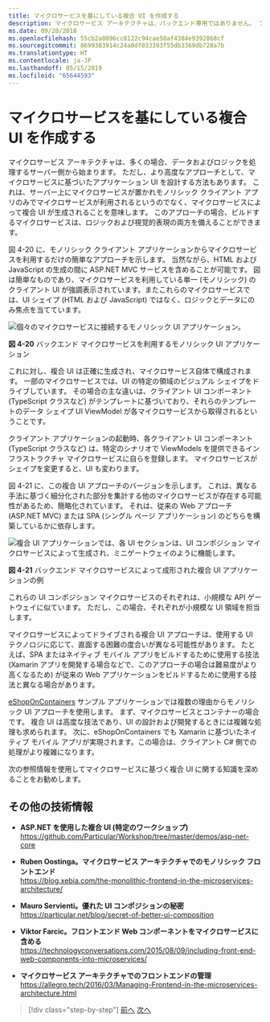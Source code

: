 ```yaml
---
title: マイクロサービスを基にしている複合 UI を作成する
description: マイクロサービス アーキテクチャは、バックエンド専用ではありません。 フロントエンドで使用してピーク ビューを取得します。
ms.date: 09/20/2018
ms.openlocfilehash: 55cb2a8096cc8122c94cae50af4384e9392868cf
ms.sourcegitcommit: 8699383914c24a0df033393f55db3369db728a7b
ms.translationtype: HT
ms.contentlocale: ja-JP
ms.lasthandoff: 05/15/2019
ms.locfileid: "65644593"
---
```

# <a name="creating-composite-ui-based-on-microservices"></a>マイクロサービスを基にしている複合 UI を作成する

マイクロサービス アーキテクチャは、多くの場合、データおよびロジックを処理するサーバー側から始まります。 ただし、より高度なアプローチとして、マイクロサービスに基づいたアプリケーション UI を設計する方法もあります。 これは、サーバー上にマイクロサービスが置かれモノリシック クライアント アプリのみでマイクロサービスが利用されるというのでなく、マイクロサービスによって複合 UI が生成されることを意味します。 このアプローチの場合、ビルドするマイクロサービスは、ロジックおよび視覚的表現の両方を備えることができます。

図 4-20 に、モノリシック クライアント アプリケーションからマイクロサービスを利用するだけの簡単なアプローチを示します。 当然ながら、HTML および JavaScript の生成の間に ASP.NET MVC サービスを含めることが可能です。 図は簡単なものであり、マイクロサービスを利用している単一 (モノリシック) のクライアント UI が強調表示されています。またこれらのマイクロサービスでは、UI シェイプ (HTML および JavaScript) ではなく、ロジックとデータにのみ焦点を当てています。

![個々のマイクロサービスに接続するモノリシック UI アプリケーション。](./media/image20.png)

**図 4-20** バックエンド マイクロサービスを利用するモノリシック UI アプリケーション

これに対し、複合 UI は正確に生成され、マイクロサービス自体で構成されます。 一部のマイクロサービスでは、UI の特定の領域のビジュアル シェイプをドライブしています。 その場合の主な違いは、クライアント UI コンポーネント (TypeScript クラスなど) がテンプレートに基づいており、それらのテンプレートのデータ シェイプ UI ViewModel が各マイクロサービスから取得されるということです。

クライアント アプリケーションの起動時、各クライアント UI コンポーネント (TypeScript クラスなど) は、特定のシナリオで ViewModels を提供できるインフラストラクチャ マイクロサービスに自らを登録します。 マイクロサービスがシェイプを変更すると、UI も変わります。

図 4-21 に、この複合 UI アプローチのバージョンを示します。 これは、異なる手法に基づく細分化された部分を集計する他のマイクロサービスが存在する可能性があるため、簡略化されています。 それは、従来の Web アプローチ (ASP.NET MVC) または SPA (シングル ページ アプリケーション) のどちらを構築しているかに依存します。

![複合 UI アプリケーションでは、各 UI セクションは、UI コンポジション マイクロサービスによって生成され、ミニゲートウェイのように機能します。](./media/image21.png)

**図 4-21** バックエンド マイクロサービスによって成形された複合 UI アプリケーションの例

これらの UI コンポジション マイクロサービスのそれぞれは、小規模な API ゲートウェイに似ています。 ただし、この場合、それぞれが小規模な UI 領域を担当します。

マイクロサービスによってドライブされる複合 UI アプローチは、使用する UI テクノロジに応じて、直面する困難の度合いが異なる可能性があります。 たとえば、SPA またはネイティブ モバイル アプリをビルドするために使用する技法 (Xamarin アプリを開発する場合などで、このアプローチの場合は難易度がより高くなるため) が従来の Web アプリケーションをビルドするために使用する技法と異なる場合があります。

[eShopOnContainers](https://aka.ms/MicroservicesArchitecture) サンプル アプリケーションでは複数の理由からモノリシック UI アプローチを使用します。 まず、マイクロサービスとコンテナーの場合です。 複合 UI は高度な技法であり、UI の設計および開発するときには複雑な処理も求められます。 次に、eShopOnContainers でも Xamarin に基づいたネイティブ モバイル アプリが実現されます。この場合は、クライアント C\# 側での処理がより複雑になります。

次の参照情報を使用してマイクロサービスに基づく複合 UI に関する知識を深めることをお勧めします。

## <a name="additional-resources"></a>その他の技術情報

- **ASP.NET を使用した複合 UI (特定のワークショップ)** \
  <https://github.com/Particular/Workshop/tree/master/demos/asp-net-core>

- **Ruben Oostinga。マイクロサービス アーキテクチャでのモノリシック フロントエンド** \
  <https://blog.xebia.com/the-monolithic-frontend-in-the-microservices-architecture/>

- **Mauro Servienti。優れた UI コンポジションの秘密** \
  <https://particular.net/blog/secret-of-better-ui-composition>

- **Viktor Farcic。フロントエンド Web コンポーネントをマイクロサービスに含める** \
  <https://technologyconversations.com/2015/08/09/including-front-end-web-components-into-microservices/>

- **マイクロサービス アーキテクチャでのフロントエンドの管理** \
  <https://allegro.tech/2016/03/Managing-Frontend-in-the-microservices-architecture.html>

>[!div class="step-by-step"]
>[前へ](microservices-addressability-service-registry.md)
>[次へ](resilient-high-availability-microservices.md)
